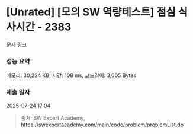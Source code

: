 # [Unrated] [모의 SW 역량테스트] 점심 식사시간 - 2383 

[문제 링크](https://swexpertacademy.com/main/code/problem/problemDetail.do?contestProbId=AV5-BEE6AK0DFAVl) 

### 성능 요약

메모리: 30,224 KB, 시간: 108 ms, 코드길이: 3,005 Bytes

### 제출 일자

2025-07-24 17:04



> 출처: SW Expert Academy, https://swexpertacademy.com/main/code/problem/problemList.do